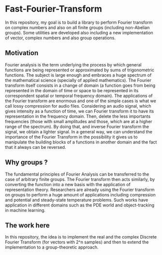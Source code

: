 # Fast-Fourier-Transform
In this repository, my goal is to build a library to perform Fourier transform on complex numbers and also on all finite groups (including non-Abelian groups). Some utilities are developed also including a new implementation of vector, complex numbers and also group operations.

## Motivation
Fourier analysis is the term underlying the process by which general functions are being represented or approximated by sums of trigonometric functions. The subject is large enough and embraces a huge spectrum of the mathematical science (specially of applied mathematics). The Fourier transform itself consists in a change of domain (a function goes from being represented in the domain of time or space to be represented in its correspondent spatial or temporal frequency domain). 
The applications of the Fourier transform are enormous and one of the simple cases is what we call lossy compression for audio files. Considering an audio signal, which gives intensity as a function of time, we can Fourier transform it to have its representation in the frequency domain. Then, delete the less importants frequencies (those with small amplitudes and those, which are at a higher range of the spectrum). By doing that, and inverse Fourier transform the signal, we obtain a lighter signal.
In a general way, we can understand the importance of the Fourier Transform in the possibility it gives us to manipulate the building blocks of a functions in another domain and the fact that it always can be reversed.

## Why groups ?
The fundamental principles of Fourier Analysis can be transferred to the case of arbitrary finite groups. The Fourier transform then acts similarly, by converting the function into a new basis with the application of representation theory. Researchers are already using the Fourier transform on groups to perform a huge amount of applications including compression and potential and steady-state temperature problems. Such works have application in different domains such as the PDE world and object-tracking in machine learning. 


## The work here 
In this repository, the idea is to implement the real and the complex Discrete Fourier Transform (for vectors with 2^n samples) and then to extend the implementation to a group-theoretic approach. 
